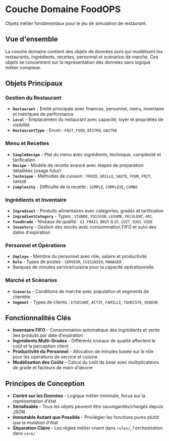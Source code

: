 # Couche Domaine FoodOPS

Objets métier fondamentaux pour le jeu de simulation de restaurant.

## Vue d'ensemble

La couche domaine contient des objets de données purs qui modélisent les restaurants, ingrédients, recettes, personnel et scénarios de marché. Ces objets se concentrent sur la représentation des données sans logique métier complexe.

## Objets Principaux

### Gestion du Restaurant
- **`Restaurant`** - Entité principale avec finances, personnel, menu, inventaire et métriques de performance
- **`Local`** - Emplacement du restaurant avec capacité, loyer et propriétés de visibilité
- **`RestaurantType`** - Enum : `FAST_FOOD`, `BISTRO`, `GASTRO`

### Menu et Recettes
- **`SimpleRecipe`** - Plat du menu avec ingrédients, technique, complexité et tarification
- **`Recipe`** - Modèle de recette avancé avec étapes de préparation détaillées (usage futur)
- **`Technique`** - Méthodes de cuisson : `FROID`, `GRILLE`, `SAUTE`, `FOUR`, `FRIT`, `VAPEUR`
- **`Complexity`** - Difficulté de la recette : `SIMPLE`, `COMPLEXE`, `COMBO`

### Ingrédients et Inventaire
- **`Ingredient`** - Produits alimentaires avec catégories, grades et tarification
- **`IngredientCategory`** - Types : `VIANDE`, `POISSON`, `LEGUME`, `FECULENT`, etc.
- **`FoodGrade`** - Niveaux de qualité : `G1_FRAIS_BRUT` à `G5_CUIT_SOUS_VIDE`
- **`Inventory`** - Gestion des stocks avec consommation FIFO et suivi des dates d'expiration

### Personnel et Opérations
- **`Employe`** - Membre du personnel avec rôle, salaire et productivité
- **`Role`** - Types de postes : `SERVEUR`, `CUISINIER`, `MANAGER`
- Banques de minutes service/cuisine pour la capacité opérationnelle

### Marché et Scénarios
- **`Scenario`** - Conditions de marché avec population et segments de clientèle
- **`Segment`** - Types de clients : `ETUDIANT`, `ACTIF`, `FAMILLE`, `TOURISTE`, `SENIOR`

## Fonctionnalités Clés

- **Inventaire FIFO** - Consommation automatique des ingrédients et vente des produits par date d'expiration
- **Ingrédients Multi-Grades** - Différents niveaux de qualité affectent le coût et la perception client
- **Productivité du Personnel** - Allocation de minutes basée sur le rôle pour les opérations de service et cuisine
- **Modélisation des Coûts** - Calcul du coût de base avec multiplicateurs de grade et facteurs de main-d'œuvre

## Principes de Conception

- **Centré sur les Données** - Logique métier minimale, focus sur la représentation d'état
- **Sérialisable** - Tous les objets peuvent être sauvegardés/chargés depuis JSON
- **Immutable Autant que Possible** - Privilégier les fonctions pures plutôt que la mutation d'état
- **Séparation Claire** - Les règles métier vivent dans `rules/`, l'orchestration dans `core/`
